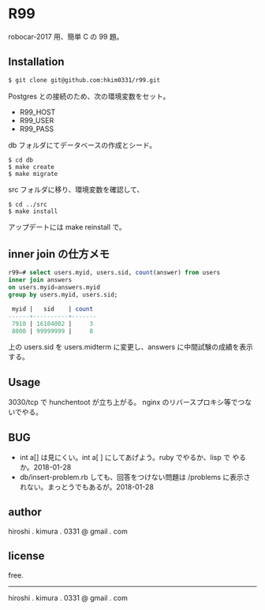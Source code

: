 # R99

robocar-2017 用、簡単 C の 99 題。

## Installation

```sh
$ git clone git@github.com:hkim0331/r99.git
```

Postgres との接続のため、次の環境変数をセット。

* R99_HOST
* R99_USER
* R99_PASS

db フォルダにてデータベースの作成とシード。

```
$ cd db
$ make create
$ make migrate
```

src フォルダに移り、環境変数を確認して、

```
$ cd ../src
$ make install
```

アップデートには make reinstall で。

## inner join の仕方メモ

```sql
r99=# select users.myid, users.sid, count(answer) from users
inner join answers
on users.myid=answers.myid
group by users.myid, users.sid;

 myid |   sid    | count
------+----------+-------
 7910 | 16104002 |     3
 8000 | 99999999 |     8

```

上の users.sid を users.midterm に変更し、answers に中間試験の成績を表示する。

## Usage

3030/tcp で hunchentoot が立ち上がる。
nginx のリバースプロキシ等でつないでやる。

## BUG

* int a[] は見にくい。int a[ ] にしてあげよう。ruby でやるか、lisp で
  やるか。2018-01-28
* db/insert-problem.rb しても、回答をつけない問題は /problems に表示さ
  れない。まっとうでもあるが。2018-01-28

## author

hiroshi . kimura . 0331 @ gmail . com

## license

free.

---
hiroshi . kimura . 0331 @ gmail . com
